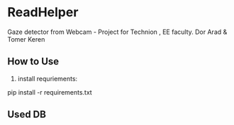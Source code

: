 # ReadHelper
Gaze detector from Webcam - Project for Technion , EE faculty.
Dor Arad & Tomer Keren

## How to Use ##
1. install requriements:

pip install -r requirements.txt

## Used DB ##
